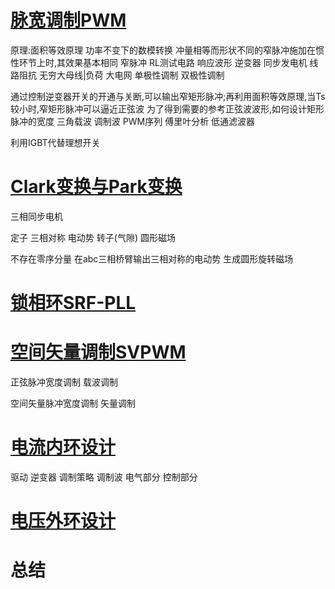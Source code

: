 # [脉宽调制PWM](https://zhuanlan.zhihu.com/p/231647104)
原理:面积等效原理 功率不变下的数模转换
冲量相等而形状不同的窄脉冲施加在惯性环节上时,其效果基本相同
窄脉冲  RL测试电路  响应波形
逆变器
同步发电机  线路阻抗 无穷大母线|负荷    大电网
单极性调制
双极性调制

通过控制逆变器开关的开通与关断,可以输出窄矩形脉冲;再利用面积等效原理,当Ts较小时,窄矩形脉冲可以逼近正弦波
为了得到需要的参考正弦波波形,如何设计矩形脉冲的宽度
三角载波  调制波  PWM序列
傅里叶分析
低通滤波器

利用IGBT代替理想开关


# [Clark变换与Park变换](https://zhuanlan.zhihu.com/p/293470912)

三相同步电机

定子
三相对称
电动势
转子(气隙)
圆形磁场


不存在零序分量
在abc三相桥臂输出三相对称的电动势
生成圆形旋转磁场

# [锁相环SRF-PLL](https://zhuanlan.zhihu.com/p/296770446)


# [空间矢量调制SVPWM](https://zhuanlan.zhihu.com/p/303998608)

正弦脉冲宽度调制
载波调制

空间矢量脉冲宽度调制
矢量调制


# [电流内环设计](https://zhuanlan.zhihu.com/p/318587234)

驱动  逆变器  调制策略  调制波
电气部分  控制部分


# [电压外环设计](https://zhuanlan.zhihu.com/p/319360136)


# 总结